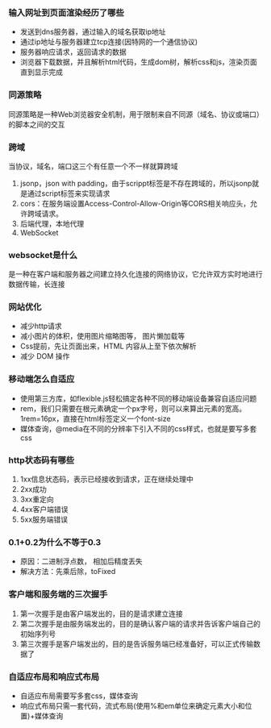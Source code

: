 ### 输入网址到页面渲染经历了哪些
* 发送到dns服务器，通过输入的域名获取ip地址
* 通过ip地址与服务器建立tcp连接(因特网的一个通信协议)
* 服务器响应请求，返回请求的数据
* 浏览器下载数据，并且解析html代码，生成dom树，解析css和js，渲染页面直到显示完成

### 同源策略
同源策略是一种Web浏览器安全机制，用于限制来自不同源（域名、协议或端口）的脚本之间的交互

### 跨域
当协议，域名，端口这三个有任意一个不一样就算跨域
1. jsonp，json with padding，由于scrippt标签是不存在跨域的，所以jsonp就是通过script标签来实现请求
2. cors：在服务端设置Access-Control-Allow-Origin等CORS相关响应头，允许跨域请求。
3. 后端代理，本地代理
4. WebSocket


### websocket是什么
是一种在客户端和服务器之间建立持久化连接的网络协议，它允许双方实时地进行数据传输，长连接

### 网站优化
* 减少http请求
* 减小图片的体积，使用图片缩略图等， 图片懒加载等
* Css提前，先让页面出来，HTML 内容从上至下依次解析
* 减少 DOM 操作

### 移动端怎么自适应
* 使用第三方库，如flexible.js轻松搞定各种不同的移动端设备兼容自适应问题
* rem，我们只需要在根元素确定一个px字号，则可以来算出元素的宽高。1rem=16px，直接在html标签定义一个font-size
* 媒体查询，@media在不同的分辨率下引入不同的css样式，也就是要写多套css

### http状态码有哪些
1. 1xx信息状态码，表示已经接收到请求，正在继续处理中
2. 2xx成功
3. 3xx重定向
4. 4xx客户端错误
5. 5xx服务端错误

### 0.1+0.2为什么不等于0.3
* 原因：二进制浮点数， 相加后精度丢失
* 解决方法：先乘后除，toFixed

### 客户端和服务端的三次握手
1. 第一次握手是由客户端发出的，目的是请求建立连接
2. 第二次握手是由服务端发出的，目的是确认客户端的请求并告诉客户端自己的初始序列号
3. 第三次握手是客户端发出的，目的是告诉服务端已经准备好，可以正式传输数据了

### 自适应布局和响应式布局
* 自适应布局需要写多套css，媒体查询
* 响应式布局只需一套代码，流式布局(使用%和em单位来确定元素大小和位置)+媒体查询